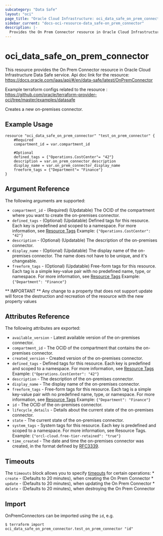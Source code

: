 ```yaml
---
subcategory: "Data Safe"
layout: "oci"
page_title: "Oracle Cloud Infrastructure: oci_data_safe_on_prem_connector"
sidebar_current: "docs-oci-resource-data_safe-on_prem_connector"
description: |-
  Provides the On Prem Connector resource in Oracle Cloud Infrastructure Data Safe service
---
```


# oci_data_safe_on_prem_connector
This resource provides the On Prem Connector resource in Oracle Cloud Infrastructure Data Safe service.
Api doc link for the resource: https://docs.oracle.com/iaas/api/#/en/data-safe/latest/OnPremConnector

Example terraform configs related to the resource : https://github.com/oracle/terraform-provider-oci/tree/master/examples/datasafe

Creates a new on-premises connector.


## Example Usage

```hcl
resource "oci_data_safe_on_prem_connector" "test_on_prem_connector" {
	#Required
	compartment_id = var.compartment_id

	#Optional
	defined_tags = {"Operations.CostCenter"= "42"}
	description = var.on_prem_connector_description
	display_name = var.on_prem_connector_display_name
	freeform_tags = {"Department"= "Finance"}
}
```

## Argument Reference

The following arguments are supported:

* `compartment_id` - (Required) (Updatable) The OCID of the compartment where you want to create the on-premises connector.
* `defined_tags` - (Optional) (Updatable) Defined tags for this resource. Each key is predefined and scoped to a namespace. For more information, see [Resource Tags](https://docs.cloud.oracle.com/iaas/Content/General/Concepts/resourcetags.htm) Example: `{"Operations.CostCenter": "42"}` 
* `description` - (Optional) (Updatable) The description of the on-premises connector.
* `display_name` - (Optional) (Updatable) The display name of the on-premises connector. The name does not have to be unique, and it's changeable.
* `freeform_tags` - (Optional) (Updatable) Free-form tags for this resource. Each tag is a simple key-value pair with no predefined name, type, or namespace. For more information, see [Resource Tags](https://docs.cloud.oracle.com/iaas/Content/General/Concepts/resourcetags.htm)  Example: `{"Department": "Finance"}` 


** IMPORTANT **
Any change to a property that does not support update will force the destruction and recreation of the resource with the new property values

## Attributes Reference

The following attributes are exported:

* `available_version` - Latest available version of the on-premises connector.
* `compartment_id` - The OCID of the compartment that contains the on-premises connector.
* `created_version` - Created version of the on-premises connector.
* `defined_tags` - Defined tags for this resource. Each key is predefined and scoped to a namespace. For more information, see [Resource Tags](https://docs.cloud.oracle.com/iaas/Content/General/Concepts/resourcetags.htm) Example: `{"Operations.CostCenter": "42"}` 
* `description` - The description of the on-premises connector.
* `display_name` - The display name of the on-premises connector.
* `freeform_tags` - Free-form tags for this resource. Each tag is a simple key-value pair with no predefined name, type, or namespace. For more information, see [Resource Tags](https://docs.cloud.oracle.com/iaas/Content/General/Concepts/resourcetags.htm)  Example: `{"Department": "Finance"}` 
* `id` - The OCID of the on-premises connector.
* `lifecycle_details` - Details about the current state of the on-premises connector.
* `state` - The current state of the on-premises connector.
* `system_tags` - System tags for this resource. Each key is predefined and scoped to a namespace. For more information, see Resource Tags. Example: `{"orcl-cloud.free-tier-retained": "true"}` 
* `time_created` - The date and time the on-premises connector was created, in the format defined by [RFC3339](https://tools.ietf.org/html/rfc3339).

## Timeouts

The `timeouts` block allows you to specify [timeouts](https://registry.terraform.io/providers/oracle/oci/latest/docs/guides/changing_timeouts) for certain operations:
	* `create` - (Defaults to 20 minutes), when creating the On Prem Connector
	* `update` - (Defaults to 20 minutes), when updating the On Prem Connector
	* `delete` - (Defaults to 20 minutes), when destroying the On Prem Connector


## Import

OnPremConnectors can be imported using the `id`, e.g.

```
$ terraform import oci_data_safe_on_prem_connector.test_on_prem_connector "id"
```

